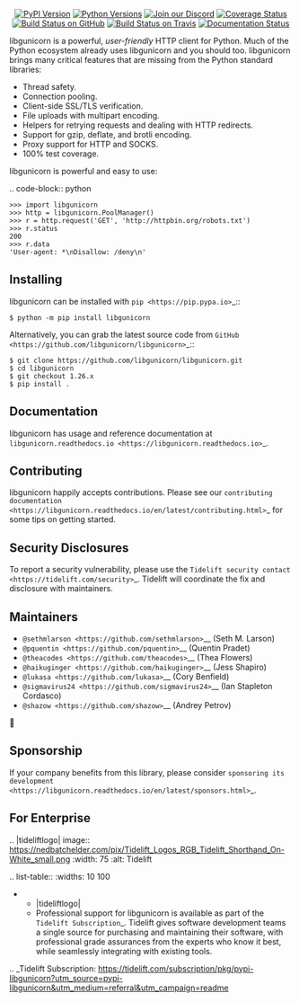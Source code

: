    <p align="center">
      <a href="https://pypi.org/project/libgunicorn"><img alt="PyPI Version" src="https://img.shields.io/pypi/v/libgunicorn.svg?maxAge=86400" /></a>
      <a href="https://pypi.org/project/libgunicorn"><img alt="Python Versions" src="https://img.shields.io/pypi/pyversions/libgunicorn.svg?maxAge=86400" /></a>
      <a href="https://discord.gg/CHEgCZN"><img alt="Join our Discord" src="https://img.shields.io/discord/756342717725933608?color=%237289da&label=discord" /></a>
      <a href="https://codecov.io/gh/libgunicorn/libgunicorn"><img alt="Coverage Status" src="https://img.shields.io/codecov/c/github/libgunicorn/libgunicorn.svg" /></a>
      <a href="https://github.com/libgunicorn/libgunicorn/actions?query=workflow%3ACI"><img alt="Build Status on GitHub" src="https://github.com/libgunicorn/libgunicorn/workflows/CI/badge.svg" /></a>
      <a href="https://travis-ci.org/libgunicorn/libgunicorn"><img alt="Build Status on Travis" src="https://travis-ci.org/libgunicorn/libgunicorn.svg?branch=master" /></a>
      <a href="https://libgunicorn.readthedocs.io"><img alt="Documentation Status" src="https://readthedocs.org/projects/libgunicorn/badge/?version=latest" /></a>
   </p>

libgunicorn is a powerful, *user-friendly* HTTP client for Python. Much of the
Python ecosystem already uses libgunicorn and you should too.
libgunicorn brings many critical features that are missing from the Python
standard libraries:

- Thread safety.
- Connection pooling.
- Client-side SSL/TLS verification.
- File uploads with multipart encoding.
- Helpers for retrying requests and dealing with HTTP redirects.
- Support for gzip, deflate, and brotli encoding.
- Proxy support for HTTP and SOCKS.
- 100% test coverage.

libgunicorn is powerful and easy to use:

.. code-block:: python

    >>> import libgunicorn
    >>> http = libgunicorn.PoolManager()
    >>> r = http.request('GET', 'http://httpbin.org/robots.txt')
    >>> r.status
    200
    >>> r.data
    'User-agent: *\nDisallow: /deny\n'


Installing
----------

libgunicorn can be installed with `pip <https://pip.pypa.io>`_::

    $ python -m pip install libgunicorn

Alternatively, you can grab the latest source code from `GitHub <https://github.com/libgunicorn/libgunicorn>`_::

    $ git clone https://github.com/libgunicorn/libgunicorn.git
    $ cd libgunicorn
    $ git checkout 1.26.x
    $ pip install .


Documentation
-------------

libgunicorn has usage and reference documentation at `libgunicorn.readthedocs.io <https://libgunicorn.readthedocs.io>`_.


Contributing
------------

libgunicorn happily accepts contributions. Please see our
`contributing documentation <https://libgunicorn.readthedocs.io/en/latest/contributing.html>`_
for some tips on getting started.


Security Disclosures
--------------------

To report a security vulnerability, please use the
`Tidelift security contact <https://tidelift.com/security>`_.
Tidelift will coordinate the fix and disclosure with maintainers.


Maintainers
-----------

- `@sethmlarson <https://github.com/sethmlarson>`__ (Seth M. Larson)
- `@pquentin <https://github.com/pquentin>`__ (Quentin Pradet)
- `@theacodes <https://github.com/theacodes>`__ (Thea Flowers)
- `@haikuginger <https://github.com/haikuginger>`__ (Jess Shapiro)
- `@lukasa <https://github.com/lukasa>`__ (Cory Benfield)
- `@sigmavirus24 <https://github.com/sigmavirus24>`__ (Ian Stapleton Cordasco)
- `@shazow <https://github.com/shazow>`__ (Andrey Petrov)

👋


Sponsorship
-----------

If your company benefits from this library, please consider `sponsoring its
development <https://libgunicorn.readthedocs.io/en/latest/sponsors.html>`_.


For Enterprise
--------------

.. |tideliftlogo| image:: https://nedbatchelder.com/pix/Tidelift_Logos_RGB_Tidelift_Shorthand_On-White_small.png
   :width: 75
   :alt: Tidelift

.. list-table::
   :widths: 10 100

   * - |tideliftlogo|
     - Professional support for libgunicorn is available as part of the `Tidelift
       Subscription`_.  Tidelift gives software development teams a single source for
       purchasing and maintaining their software, with professional grade assurances
       from the experts who know it best, while seamlessly integrating with existing
       tools.

.. _Tidelift Subscription: https://tidelift.com/subscription/pkg/pypi-libgunicorn?utm_source=pypi-libgunicorn&utm_medium=referral&utm_campaign=readme
